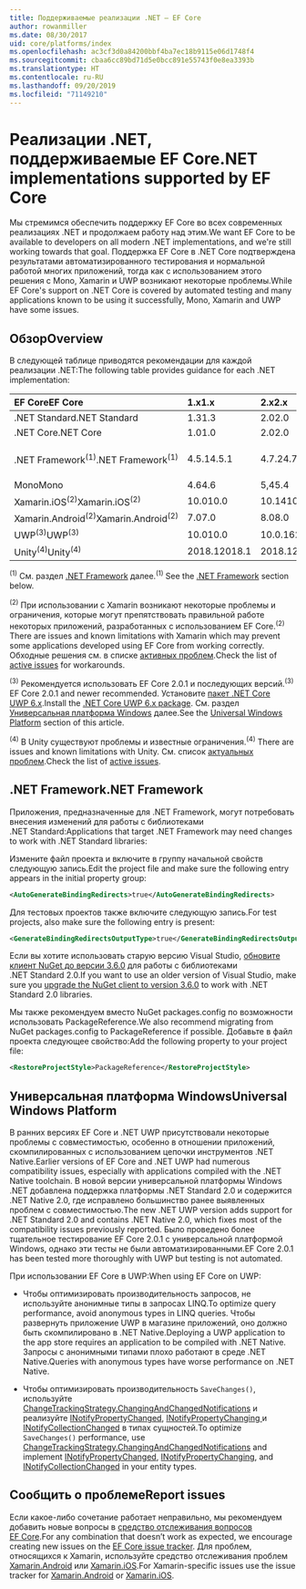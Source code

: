 ```yaml
---
title: Поддерживаемые реализации .NET — EF Core
author: rowanmiller
ms.date: 08/30/2017
uid: core/platforms/index
ms.openlocfilehash: ac3cf3d0a84200bbf4ba7ec18b9115e06d1748f4
ms.sourcegitcommit: cbaa6cc89bd71d5e0bcc891e55743f0e8ea3393b
ms.translationtype: HT
ms.contentlocale: ru-RU
ms.lasthandoff: 09/20/2019
ms.locfileid: "71149210"
---
```

# <a name="net-implementations-supported-by-ef-core"></a><span data-ttu-id="115f8-102">Реализации .NET, поддерживаемые EF Core</span><span class="sxs-lookup"><span data-stu-id="115f8-102">.NET implementations supported by EF Core</span></span>

<span data-ttu-id="115f8-103">Мы стремимся обеспечить поддержку EF Core во всех современных реализациях .NET и продолжаем работу над этим.</span><span class="sxs-lookup"><span data-stu-id="115f8-103">We want EF Core to be available to developers on all modern .NET implementations, and we're still working towards that goal.</span></span> <span data-ttu-id="115f8-104">Поддержка EF Core в .NET Core подтверждена результатами автоматизированного тестирования и нормальной работой многих приложений, тогда как с использованием этого решения с Mono, Xamarin и UWP возникают некоторые проблемы.</span><span class="sxs-lookup"><span data-stu-id="115f8-104">While EF Core's support on .NET Core is covered by automated testing and many applications known to be using it successfully, Mono, Xamarin and UWP have some issues.</span></span>

## <a name="overview"></a><span data-ttu-id="115f8-105">Обзор</span><span class="sxs-lookup"><span data-stu-id="115f8-105">Overview</span></span>

<span data-ttu-id="115f8-106">В следующей таблице приводятся рекомендации для каждой реализации .NET:</span><span class="sxs-lookup"><span data-stu-id="115f8-106">The following table provides guidance for each .NET implementation:</span></span>

| <span data-ttu-id="115f8-107">EF Core</span><span class="sxs-lookup"><span data-stu-id="115f8-107">EF Core</span></span>                       | <span data-ttu-id="115f8-108">1.x</span><span class="sxs-lookup"><span data-stu-id="115f8-108">1.x</span></span>    | <span data-ttu-id="115f8-109">2.x</span><span class="sxs-lookup"><span data-stu-id="115f8-109">2.x</span></span>        | <span data-ttu-id="115f8-110">3.x</span><span class="sxs-lookup"><span data-stu-id="115f8-110">3.x</span></span>             |
|:------------------------------|:-------|:-----------|:----------------|
| <span data-ttu-id="115f8-111">.NET Standard</span><span class="sxs-lookup"><span data-stu-id="115f8-111">.NET Standard</span></span>                 | <span data-ttu-id="115f8-112">1.3</span><span class="sxs-lookup"><span data-stu-id="115f8-112">1.3</span></span>    | <span data-ttu-id="115f8-113">2.0</span><span class="sxs-lookup"><span data-stu-id="115f8-113">2.0</span></span>        | <span data-ttu-id="115f8-114">2.1</span><span class="sxs-lookup"><span data-stu-id="115f8-114">2.1</span></span>             |
| <span data-ttu-id="115f8-115">.NET Core</span><span class="sxs-lookup"><span data-stu-id="115f8-115">.NET Core</span></span>                     | <span data-ttu-id="115f8-116">1.0</span><span class="sxs-lookup"><span data-stu-id="115f8-116">1.0</span></span>    | <span data-ttu-id="115f8-117">2.0</span><span class="sxs-lookup"><span data-stu-id="115f8-117">2.0</span></span>        | <span data-ttu-id="115f8-118">3.0</span><span class="sxs-lookup"><span data-stu-id="115f8-118">3.0</span></span>             |
| <span data-ttu-id="115f8-119">.NET Framework<sup>(1)</sup></span><span class="sxs-lookup"><span data-stu-id="115f8-119">.NET Framework<sup>(1)</sup></span></span>  | <span data-ttu-id="115f8-120">4.5.1</span><span class="sxs-lookup"><span data-stu-id="115f8-120">4.5.1</span></span>  | <span data-ttu-id="115f8-121">4.7.2</span><span class="sxs-lookup"><span data-stu-id="115f8-121">4.7.2</span></span>      | <span data-ttu-id="115f8-122">(Не поддерживается)</span><span class="sxs-lookup"><span data-stu-id="115f8-122">(not supported)</span></span> |
| <span data-ttu-id="115f8-123">Mono</span><span class="sxs-lookup"><span data-stu-id="115f8-123">Mono</span></span>                          | <span data-ttu-id="115f8-124">4.6</span><span class="sxs-lookup"><span data-stu-id="115f8-124">4.6</span></span>    | <span data-ttu-id="115f8-125">5,4</span><span class="sxs-lookup"><span data-stu-id="115f8-125">5.4</span></span>        | <span data-ttu-id="115f8-126">6.4</span><span class="sxs-lookup"><span data-stu-id="115f8-126">6.4</span></span>             |
| <span data-ttu-id="115f8-127">Xamarin.iOS<sup>(2)</sup></span><span class="sxs-lookup"><span data-stu-id="115f8-127">Xamarin.iOS<sup>(2)</sup></span></span>     | <span data-ttu-id="115f8-128">10.0</span><span class="sxs-lookup"><span data-stu-id="115f8-128">10.0</span></span>   | <span data-ttu-id="115f8-129">10.14</span><span class="sxs-lookup"><span data-stu-id="115f8-129">10.14</span></span>      | <span data-ttu-id="115f8-130">12.16</span><span class="sxs-lookup"><span data-stu-id="115f8-130">12.16</span></span>           |
| <span data-ttu-id="115f8-131">Xamarin.Android<sup>(2)</sup></span><span class="sxs-lookup"><span data-stu-id="115f8-131">Xamarin.Android<sup>(2)</sup></span></span> | <span data-ttu-id="115f8-132">7.0</span><span class="sxs-lookup"><span data-stu-id="115f8-132">7.0</span></span>    | <span data-ttu-id="115f8-133">8.0</span><span class="sxs-lookup"><span data-stu-id="115f8-133">8.0</span></span>        | <span data-ttu-id="115f8-134">10.0</span><span class="sxs-lookup"><span data-stu-id="115f8-134">10.0</span></span>            |
| <span data-ttu-id="115f8-135">UWP<sup>(3)</sup></span><span class="sxs-lookup"><span data-stu-id="115f8-135">UWP<sup>(3)</sup></span></span>             | <span data-ttu-id="115f8-136">10.0</span><span class="sxs-lookup"><span data-stu-id="115f8-136">10.0</span></span>   | <span data-ttu-id="115f8-137">10.0.16299</span><span class="sxs-lookup"><span data-stu-id="115f8-137">10.0.16299</span></span> | <span data-ttu-id="115f8-138">TBD</span><span class="sxs-lookup"><span data-stu-id="115f8-138">TBD</span></span>             |
| <span data-ttu-id="115f8-139">Unity<sup>(4)</sup></span><span class="sxs-lookup"><span data-stu-id="115f8-139">Unity<sup>(4)</sup></span></span>           | <span data-ttu-id="115f8-140">2018.1</span><span class="sxs-lookup"><span data-stu-id="115f8-140">2018.1</span></span> | <span data-ttu-id="115f8-141">2018.1</span><span class="sxs-lookup"><span data-stu-id="115f8-141">2018.1</span></span>     | <span data-ttu-id="115f8-142">TBD</span><span class="sxs-lookup"><span data-stu-id="115f8-142">TBD</span></span>             |

<span data-ttu-id="115f8-143"><sup>(1)</sup> См. раздел [.NET Framework](#net-framework) далее.</span><span class="sxs-lookup"><span data-stu-id="115f8-143"><sup>(1)</sup> See the [.NET Framework](#net-framework) section below.</span></span>

<span data-ttu-id="115f8-144"><sup>(2)</sup> При использовании с Xamarin возникают некоторые проблемы и ограничения, которые могут препятствовать правильной работе некоторых приложений, разработанных с использованием EF Core.</span><span class="sxs-lookup"><span data-stu-id="115f8-144"><sup>(2)</sup> There are issues and known limitations with Xamarin which may prevent some applications developed using EF Core from working correctly.</span></span> <span data-ttu-id="115f8-145">Обходные решения см. в списке [активных проблем](https://github.com/aspnet/entityframeworkCore/issues?q=is%3Aopen+is%3Aissue+label%3Aarea-xamarin).</span><span class="sxs-lookup"><span data-stu-id="115f8-145">Check the list of [active issues](https://github.com/aspnet/entityframeworkCore/issues?q=is%3Aopen+is%3Aissue+label%3Aarea-xamarin) for workarounds.</span></span>

<span data-ttu-id="115f8-146"><sup>(3)</sup> Рекомендуется использовать EF Core 2.0.1 и последующих версий.</span><span class="sxs-lookup"><span data-stu-id="115f8-146"><sup>(3)</sup> EF Core 2.0.1 and newer recommended.</span></span> <span data-ttu-id="115f8-147">Установите [пакет .NET Core UWP 6.x](https://www.nuget.org/packages/Microsoft.NETCore.UniversalWindowsPlatform/).</span><span class="sxs-lookup"><span data-stu-id="115f8-147">Install the [.NET Core UWP 6.x package](https://www.nuget.org/packages/Microsoft.NETCore.UniversalWindowsPlatform/).</span></span> <span data-ttu-id="115f8-148">См. раздел [Универсальная платформа Windows](#universal-windows-platform) далее.</span><span class="sxs-lookup"><span data-stu-id="115f8-148">See the [Universal Windows Platform](#universal-windows-platform) section of this article.</span></span>

<span data-ttu-id="115f8-149"><sup>(4)</sup> В Unity существуют проблемы и известные ограничения.</span><span class="sxs-lookup"><span data-stu-id="115f8-149"><sup>(4)</sup> There are issues and known limitations with Unity.</span></span> <span data-ttu-id="115f8-150">См. список [актуальных проблем](https://github.com/aspnet/entityframeworkCore/issues?q=is%3Aopen+is%3Aissue+label%3Aarea-unity).</span><span class="sxs-lookup"><span data-stu-id="115f8-150">Check the list of [active issues](https://github.com/aspnet/entityframeworkCore/issues?q=is%3Aopen+is%3Aissue+label%3Aarea-unity).</span></span>

## <a name="net-framework"></a><span data-ttu-id="115f8-151">.NET Framework</span><span class="sxs-lookup"><span data-stu-id="115f8-151">.NET Framework</span></span>

<span data-ttu-id="115f8-152">Приложения, предназначенные для .NET Framework, могут потребовать внесения изменений для работы с библиотеками .NET Standard:</span><span class="sxs-lookup"><span data-stu-id="115f8-152">Applications that target .NET Framework may need changes to work with .NET Standard libraries:</span></span>

<span data-ttu-id="115f8-153">Измените файл проекта и включите в группу начальной свойств следующую запись.</span><span class="sxs-lookup"><span data-stu-id="115f8-153">Edit the project file and make sure the following entry appears in the initial property group:</span></span>

``` xml
<AutoGenerateBindingRedirects>true</AutoGenerateBindingRedirects>
```

<span data-ttu-id="115f8-154">Для тестовых проектов также включите следующую запись.</span><span class="sxs-lookup"><span data-stu-id="115f8-154">For test projects, also make sure the following entry is present:</span></span>

``` xml
<GenerateBindingRedirectsOutputType>true</GenerateBindingRedirectsOutputType>
```

<span data-ttu-id="115f8-155">Если вы хотите использовать старую версию Visual Studio, [обновите клиент NuGet до версии 3.6.0](https://www.nuget.org/downloads) для работы с библиотеками .NET Standard 2.0.</span><span class="sxs-lookup"><span data-stu-id="115f8-155">If you want to use an older version of Visual Studio, make sure you [upgrade the NuGet client to version 3.6.0](https://www.nuget.org/downloads) to work with .NET Standard 2.0 libraries.</span></span>

<span data-ttu-id="115f8-156">Мы также рекомендуем вместо NuGet packages.config по возможности использовать PackageReference.</span><span class="sxs-lookup"><span data-stu-id="115f8-156">We also recommend migrating from NuGet packages.config to PackageReference if possible.</span></span> <span data-ttu-id="115f8-157">Добавьте в файл проекта следующее свойство:</span><span class="sxs-lookup"><span data-stu-id="115f8-157">Add the following property to your project file:</span></span>

``` xml
<RestoreProjectStyle>PackageReference</RestoreProjectStyle>
```

## <a name="universal-windows-platform"></a><span data-ttu-id="115f8-158">Универсальная платформа Windows</span><span class="sxs-lookup"><span data-stu-id="115f8-158">Universal Windows Platform</span></span>

<span data-ttu-id="115f8-159">В ранних версиях EF Core и .NET UWP присутствовали некоторые проблемы с совместимостью, особенно в отношении приложений, скомпилированных с использованием цепочки инструментов .NET Native.</span><span class="sxs-lookup"><span data-stu-id="115f8-159">Earlier versions of EF Core and .NET UWP had numerous compatibility issues, especially with applications compiled with the .NET Native toolchain.</span></span> <span data-ttu-id="115f8-160">В новой версии универсальной платформы Windows .NET добавлена поддержка платформы .NET Standard 2.0 и содержится .NET Native 2.0, где исправлено большинство ранее выявленных проблем с совместимостью.</span><span class="sxs-lookup"><span data-stu-id="115f8-160">The new .NET UWP version adds support for .NET Standard 2.0 and contains .NET Native 2.0, which fixes most of the compatibility issues previously reported.</span></span> <span data-ttu-id="115f8-161">Было проведено более тщательное тестирование EF Core 2.0.1 с универсальной платформой Windows, однако эти тесты не были автоматизированными.</span><span class="sxs-lookup"><span data-stu-id="115f8-161">EF Core 2.0.1 has been tested more thoroughly with UWP but testing is not automated.</span></span>

<span data-ttu-id="115f8-162">При использовании EF Core в UWP:</span><span class="sxs-lookup"><span data-stu-id="115f8-162">When using EF Core on UWP:</span></span>

* <span data-ttu-id="115f8-163">Чтобы оптимизировать производительность запросов, не используйте анонимные типы в запросах LINQ.</span><span class="sxs-lookup"><span data-stu-id="115f8-163">To optimize query performance, avoid anonymous types in LINQ queries.</span></span> <span data-ttu-id="115f8-164">Чтобы развернуть приложение UWP в магазине приложений, оно должно быть скомпилировано в .NET Native.</span><span class="sxs-lookup"><span data-stu-id="115f8-164">Deploying a UWP application to the app store requires an application to be compiled with .NET Native.</span></span> <span data-ttu-id="115f8-165">Запросы с анонимными типами плохо работают в среде .NET Native.</span><span class="sxs-lookup"><span data-stu-id="115f8-165">Queries with anonymous types have worse performance on .NET Native.</span></span>

* <span data-ttu-id="115f8-166">Чтобы оптимизировать производительность `SaveChanges()`, используйте [ChangeTrackingStrategy.ChangingAndChangedNotifications](/dotnet/api/microsoft.entityframeworkcore.changetrackingstrategy) и реализуйте [INotifyPropertyChanged](https://msdn.microsoft.com/library/system.componentmodel.inotifypropertychanged.aspx), [INotifyPropertyChanging ](https://msdn.microsoft.com/library/system.componentmodel.inotifypropertychanging.aspx) и [INotifyCollectionChanged](https://msdn.microsoft.com/library/system.collections.specialized.inotifycollectionchanged.aspx) в типах сущностей.</span><span class="sxs-lookup"><span data-stu-id="115f8-166">To optimize `SaveChanges()` performance, use [ChangeTrackingStrategy.ChangingAndChangedNotifications](/dotnet/api/microsoft.entityframeworkcore.changetrackingstrategy) and implement [INotifyPropertyChanged](https://msdn.microsoft.com/library/system.componentmodel.inotifypropertychanged.aspx), [INotifyPropertyChanging](https://msdn.microsoft.com/library/system.componentmodel.inotifypropertychanging.aspx), and [INotifyCollectionChanged](https://msdn.microsoft.com/library/system.collections.specialized.inotifycollectionchanged.aspx) in your entity types.</span></span>

## <a name="report-issues"></a><span data-ttu-id="115f8-167">Сообщить о проблеме</span><span class="sxs-lookup"><span data-stu-id="115f8-167">Report issues</span></span>

<span data-ttu-id="115f8-168">Если какое-либо сочетание работает неправильно, мы рекомендуем добавить новые вопросы в [средство отслеживания вопросов EF Core](https://github.com/aspnet/entityframeworkcore/issues/new).</span><span class="sxs-lookup"><span data-stu-id="115f8-168">For any combination that doesn’t work as expected, we encourage creating new issues on the [EF Core issue tracker](https://github.com/aspnet/entityframeworkcore/issues/new).</span></span> <span data-ttu-id="115f8-169">Для проблем, относящихся к Xamarin, используйте средство отслеживания проблем [Xamarin.Android](https://github.com/xamarin/xamarin-android/issues/new) или [Xamarin.iOS](https://github.com/xamarin/xamarin-macios/issues/new).</span><span class="sxs-lookup"><span data-stu-id="115f8-169">For Xamarin-specific issues use the issue tracker for [Xamarin.Android](https://github.com/xamarin/xamarin-android/issues/new) or [Xamarin.iOS](https://github.com/xamarin/xamarin-macios/issues/new).</span></span>
